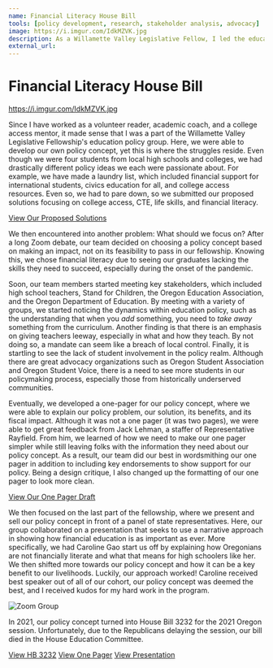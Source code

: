 ```yaml
---
name: Financial Literacy House Bill
tools: [policy development, research, stakeholder analysis, advocacy]
image: https://i.imgur.com/IdkMZVK.jpg
description: As a Willamette Valley Legislative Fellow, I led the education policy group in developing a financial literacy policy concept, which resulted in our idea becoming HB 3232 during the 2021 session.
external_url: 
---
```


# Financial Literacy House Bill

https://i.imgur.com/IdkMZVK.jpg

Since I have worked as a volunteer reader, academic coach, and a college access mentor, it made sense that I was a part of the Willamette Valley Legislative Fellowship's education policy group. Here, we were able to develop our own policy concept, yet this is where the struggles reside. Even though we were four students from local high schools and colleges, we had drastically different policy ideas we each were passionate about. For example, we have made a laundry list, which included financial support for international students, civics education for all, and college access resources. Even so, we had to pare down, so we submitted our proposed solutions focusing on college access, CTE, life skills, and financial literacy.

<a class="btn btn-outline-primary" href="https://drive.google.com/file/d/18eeGyLG5AHMkxXqgSOUq6LC0RRGzYdAc/view?usp=sharing" target="_blank" role="button">View Our Proposed Solutions</a> 

We then encountered into another problem: What should we focus on? After a long Zoom debate, our team decided on choosing a policy concept based on making an impact, not on its feasibility to pass in our fellowship. Knowing this, we chose financial literacy due to seeing our graduates lacking the skills they need to succeed, especially during the onset of the pandemic.

Soon, our team members started meeting key stakeholders, which included high school teachers, Stand for Children, the Oregon Education Association, and the Oregon Department of Education. By meeting with a variety of groups, we started noticing the dynamics within education policy, such as the understanding that when you *add* something, you need to *take away* something from the curriculum. Another finding is that there is an emphasis on giving teachers leeway, especially in what and how they teach. By not doing so, a mandate can seem like a breach of local control. Finally, it is startling to see the lack of student involvement in the policy realm. Although there are great advocacy organizations such as Oregon Student Association and Oregon Student Voice, there is a need to see more students in our policymaking process, especially those from historically underserved communities.

Eventually, we developed a one-pager for our policy concept, where we were able to explain our policy problem, our solution, its benefits, and its fiscal impact. Although it was not a one pager (it was two pages), we were able to get great feedback from Jack Lehman, a staffer of Representative Rayfield. From him, we learned of how we need to make our one pager simpler while still leaving folks with the information they need about our policy concept. As a result, our team did our best in wordsmithing our one pager in addition to including key endorsements to show support for our policy. Being a design critique, I also changed up the formatting of our one pager to look more clean.

<a class="btn btn-outline-primary" href="https://drive.google.com/file/d/18eeGyLG5AHMkxXqgSOUq6LC0RRGzYdAc/view?usp=sharing" target="_blank" role="button">View Our One Pager Draft</a> 

We then focused on the last part of the fellowship, where we present and sell our policy concept in front of a panel of state representatives. Here, our group collaborated on a presentation that seeks to use a narrative approach in showing how financial education is as important as ever. More specifically, we had Caroline Gao start us off by explaining how Oregonians are not financially literate and what that means for high schoolers like her. We then shifted more towards our policy concept and how it can be a key benefit to our livelihoods. Luckily, our approach worked! Caroline received best speaker out of all of our cohort, our policy concept was deemed the best, and I received kudos for my hard work in the program.

![Zoom Group](https://i.imgur.com/kxyZrca.png)

In 2021, our policy concept turned into House Bill 3232 for the 2021 Oregon session. Unfortunately, due to the Republicans delaying the session, our bill died in the House Education Committee.

<p class="text-center">

<a class="btn btn-outline-primary" href="https://olis.oregonlegislature.gov/liz/2021R1/Measures/Overview/HB3232" target="_blank" role="button">View HB 3232</a> 
<a class="btn btn-outline-primary" href="https://drive.google.com/file/d/15EsLaUHx4cl_n0EXyD1FJzWUXKfrz0jr/view?usp=sharing" target="_blank" role="button">View One Pager</a>
<a class="btn btn-outline-primary" href="https://drive.google.com/file/d/1x7xKM6az_Vzt-VZPoVPpkJiDWSD8W9-J/view?usp=sharing" target="_blank" role="button">View Presentation</a> 
  
</p>
